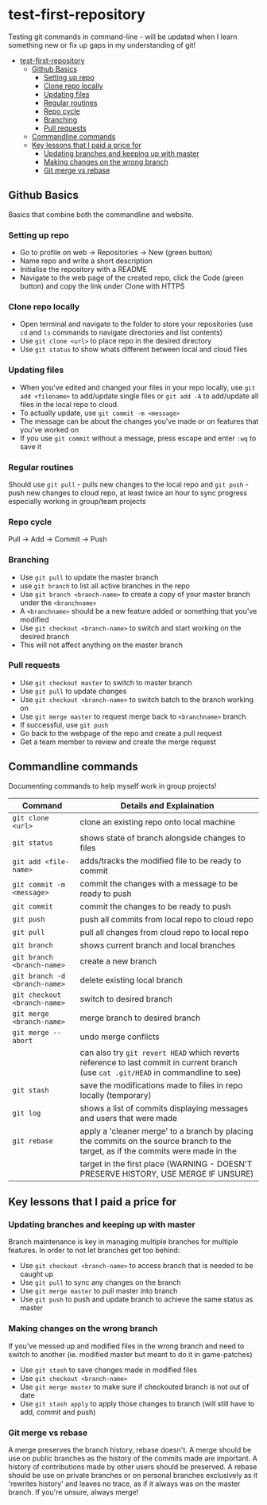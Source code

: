 # test-first-repository
Testing git commands in command-line - will be updated when I learn something new or fix up gaps in my understanding of git!

- [test-first-repository](#test-first-repository)
  * [Github Basics](#github-basics)
    + [Setting up repo](#setting-up-repo)
    + [Clone repo locally](#clone-repo-locally)
    + [Updating files](#updating-files)
    + [Regular routines](#regular-routines)
    + [Repo cycle](#repo-cycle)
    + [Branching](#branching)
    + [Pull requests](#pull-requests)
  * [Commandline commands](#commandline-commands)
  * [Key lessons that I paid a price for](#key-lessons-that-i-paid-a-price-for)
    + [Updating branches and keeping up with master](#updating-branches-and-keeping-up-with-master)
    + [Making changes on the wrong branch](#making-changes-on-the-wrong-branch)
    + [Git merge vs rebase](#git-merge-vs-rebase)

## Github Basics
Basics that combine both the commandline and website.

### Setting up repo
- Go to profile on web -> Repositories -> New (green button)
- Name repo and write a short description
- Initialise the repository with a README
- Navigate to the web page of the created repo, click the Code (green button) and copy the link under Clone with HTTPS

### Clone repo locally
- Open terminal and navigate to the folder to store your repositories (use `cd` and `ls` commands to navigate directories and list contents)
- Use `git clone <url>` to place repo in the desired directory
- Use `git status` to show whats different between local and cloud files

### Updating files
- When you've edited and changed your files in your repo locally, use `git add <filename>` to add/update single files or `git add -A` to add/update all files in the local repo to cloud.
- To actually update, use `git commit -m <message>`
- The message can be about the changes you've made or on features that you've worked on
- If you use `git commit` without a message, press escape and enter `:wq` to save it

### Regular routines
Should use `git pull` - pulls new changes to the local repo and `git push` - push new changes to cloud repo, at least twice an hour to sync progress especially working in group/team projects

### Repo cycle
Pull -> Add -> Commit -> Push

### Branching
- Use `git pull` to update the master branch
- use `git branch` to list all active branches in the repo
- Use `git branch <branch-name>` to create a copy of your master branch under the `<branchname>`
- A `<branchname>` should be a new feature added or something that you've modified
- Use `git checkout <branch-name>` to switch and start working on the desired branch
- This will not affect anything on the master branch

### Pull requests
- Use `git checkout master` to switch to master branch
- Use `git pull` to update changes
- Use `git checkout <branch-name>` to switch batch to the branch working on
- Use `git merge master` to request merge back to `<branchname>` branch
- If successful, use `git push`
- Go back to the webpage of the repo and create a pull request
- Get a team member to review and create the merge request

## Commandline commands 
Documenting commands to help myself work in group projects!

| Command                       | Details and Explaination                                                                                                              |
| ------------------------------|---------------------------------------------------------------------------------------------------------------------------------------|
| `git clone <url>`             | clone an existing repo onto local machine                                                                                             | 
| `git status`                  | shows state of branch alongside changes to files                                                                                      | 
| `git add <file-name>`         | adds/tracks the modified file to be ready to commit                                                                                   | 
| `git commit -m <message>`     | commit the changes with a message to be ready to push                                                                                 | 
| `git commit`                  | commit the changes to be ready to push                                                                                                | 
| `git push`                    | push all commits from local repo to cloud repo                                                                                        | 
| `git pull`                    | pull all changes from cloud repo to local repo                                                                                        | 
| `git branch`                  | shows current branch and local branches                                                                                               | 
| `git branch <branch-name>`    | create a new branch                                                                                                                   | 
| `git branch -d <branch-name>` | delete existing local branch                                                                                                          | 
| `git checkout <branch-name>`  | switch to desired branch                                                                                                              | 
| `git merge <branch-name>`     | merge branch to desired branch                                                                                                        | 
| `git merge --abort`           | undo merge conflicts                                                                                                                  | 
|                               | can also try `git revert HEAD` which reverts reference to last commit in current branch (use `cat .git/HEAD` in commandline to see)   | 
| `git stash`                   | save the modifications made to files in repo locally (temporary)                                                                      |          | `git stash apply`             | apply the modifications made to files in repo locally                                                                                 |
| `git log`                     | shows a list of commits displaying messages and users that were made                                                                  |
| `git rebase`                  | apply a 'cleaner merge' to a branch by placing the commits on the source branch to the target, as if the commits were made in the     |
|                               | target in the first place (WARNING - DOESN'T PRESERVE HISTORY, USE MERGE IF UNSURE)                                                                          

## Key lessons that I paid a price for

### Updating branches and keeping up with master
Branch maintenance is key in managing multiple branches for multiple features. In order to not let branches get too behind:
- Use `git checkout <branch-name>` to access branch that is needed to be caught up
- Use `git pull` to sync any changes on the branch
- Use `git merge master` to pull master into branch
- Use `git push` to push and update branch to achieve the same status as master

### Making changes on the wrong branch
If you've messed up and modified files in the wrong branch and need to switch to another (ie. modified master but meant to do it in game-patches)
- Use `git stash` to save changes made in modified files
- Use `git checkout <branch-name>`
- Use `git merge master` to make sure if checkouted branch is not out of date
- Use `git stash apply` to apply those changes to branch (will still have to add, commit and push)

### Git merge vs rebase
A merge preserves the branch history, rebase doesn't. A merge should be use on public branches as the history of the commits made are important. A history of contributions made by other users should be preserved. A rebase should be use on private branches or on personal branches exclusively as it 'rewrites history' and leaves no trace, as if it always was on the master branch. If you're unsure, always merge! 
